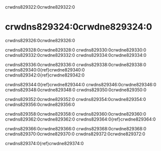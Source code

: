 crwdns829322:0crwdne829322:0
# crwdns829324:0crwdne829324:0

crwdns829326:0crwdne829326:0

crwdns829328:0crwdne829328:0 crwdns829330:0crwdne829330:0 crwdns829332:0crwdne829332:0 crwdns829334:0crwdne829334:0

crwdns829336:0crwdne829336:0 crwdns829338:0crwdne829338:0 crwdns829340:0{ref}crwdne829340:0 crwdns829342:0{ref}crwdne829342:0

crwdns829344:0{ref}crwdne829344:0 crwdns829346:0crwdne829346:0 crwdns829348:0crwdne829348:0 crwdns829350:0crwdne829350:0

crwdns829352:0crwdne829352:0 crwdns829354:0crwdne829354:0 crwdns829356:0crwdne829356:0

crwdns829358:0crwdne829358:0 crwdns829360:0crwdne829360:0 crwdns829362:0crwdne829362:0 crwdns829364:0{ref}crwdne829364:0

crwdns829366:0crwdne829366:0 crwdns829368:0crwdne829368:0 crwdns829370:0crwdne829370:0 crwdns829372:0crwdne829372:0

crwdns829374:0{ref}crwdne829374:0 
